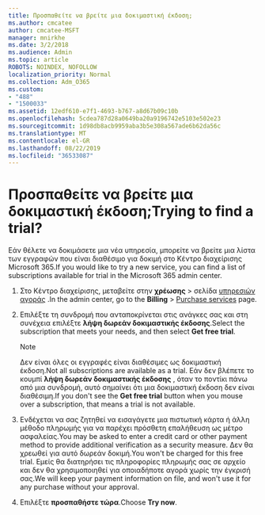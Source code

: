 ```yaml
---
title: Προσπαθείτε να βρείτε μια δοκιμαστική έκδοση;
ms.author: cmcatee
author: cmcatee-MSFT
manager: mnirkhe
ms.date: 3/2/2018
ms.audience: Admin
ms.topic: article
ROBOTS: NOINDEX, NOFOLLOW
localization_priority: Normal
ms.collection: Adm_O365
ms.custom:
- "488"
- "1500033"
ms.assetid: 12edf610-e7f1-4693-b767-a8d67b09c10b
ms.openlocfilehash: 5cdea787d28a0649ba20a9196742e5103e502e23
ms.sourcegitcommit: 1d98db8acb9959aba3b5e308a567ade6b62da56c
ms.translationtype: MT
ms.contentlocale: el-GR
ms.lasthandoff: 08/22/2019
ms.locfileid: "36533087"
---
```

# <a name="trying-to-find-a-trial"></a><span data-ttu-id="8cd5b-102">Προσπαθείτε να βρείτε μια δοκιμαστική έκδοση;</span><span class="sxs-lookup"><span data-stu-id="8cd5b-102">Trying to find a trial?</span></span>

<span data-ttu-id="8cd5b-103">Εάν θέλετε να δοκιμάσετε μια νέα υπηρεσία, μπορείτε να βρείτε μια λίστα των εγγραφών που είναι διαθέσιμο για δοκιμή στο Κέντρο διαχείρισης Microsoft 365.</span><span class="sxs-lookup"><span data-stu-id="8cd5b-103">If you would like to try a new service, you can find a list of subscriptions available for trial in the Microsoft 365 admin center.</span></span>
  
1. <span data-ttu-id="8cd5b-104">Στο Κέντρο διαχείρισης, μεταβείτε στην **χρέωσης** \> σελίδα [υπηρεσιών αγοράς](https://go.microsoft.com/fwlink/p/?linkid=868433) .</span><span class="sxs-lookup"><span data-stu-id="8cd5b-104">In the admin center, go to the **Billing** \> [Purchase services](https://go.microsoft.com/fwlink/p/?linkid=868433) page.</span></span>

2. <span data-ttu-id="8cd5b-105">Επιλέξτε τη συνδρομή που ανταποκρίνεται στις ανάγκες σας και στη συνέχεια επιλέξτε **λήψη δωρεάν δοκιμαστικής έκδοσης**.</span><span class="sxs-lookup"><span data-stu-id="8cd5b-105">Select the subscription that meets your needs, and then select  **Get free trial**.</span></span>

    > [!NOTE]
    > <span data-ttu-id="8cd5b-106">Δεν είναι όλες οι εγγραφές είναι διαθέσιμες ως δοκιμαστική έκδοση.</span><span class="sxs-lookup"><span data-stu-id="8cd5b-106">Not all subscriptions are available as a trial.</span></span> <span data-ttu-id="8cd5b-107">Εάν δεν βλέπετε το κουμπί **λήψη δωρεάν δοκιμαστικής έκδοσης** , όταν το ποντίκι πάνω από μια συνδρομή, αυτό σημαίνει ότι μια δοκιμαστική έκδοση δεν είναι διαθέσιμη.</span><span class="sxs-lookup"><span data-stu-id="8cd5b-107">If you don't see the **Get free trial** button when you mouse over a subscription, that means a trial is not available.</span></span>
  
3. <span data-ttu-id="8cd5b-108">Ενδέχεται να σας ζητηθεί να εισαγάγετε μια πιστωτική κάρτα ή άλλη μέθοδο πληρωμής για να παρέχει πρόσθετη επαλήθευση ως μέτρο ασφαλείας.</span><span class="sxs-lookup"><span data-stu-id="8cd5b-108">You may be asked to enter a credit card or other payment method to provide additional verification as a security measure.</span></span> <span data-ttu-id="8cd5b-109">Δεν θα χρεωθεί για αυτό δωρεάν δοκιμή.</span><span class="sxs-lookup"><span data-stu-id="8cd5b-109">You won't be charged for this free trial.</span></span> <span data-ttu-id="8cd5b-110">Εμείς θα διατηρήσει τις πληροφορίες πληρωμής σας σε αρχείο και δεν θα χρησιμοποιηθεί για οποιαδήποτε αγορά χωρίς την έγκρισή σας.</span><span class="sxs-lookup"><span data-stu-id="8cd5b-110">We will keep your payment information on file, and won't use it for any purchase without your approval.</span></span>

4. <span data-ttu-id="8cd5b-111">Επιλέξτε **προσπαθήστε τώρα**.</span><span class="sxs-lookup"><span data-stu-id="8cd5b-111">Choose **Try now**.</span></span>